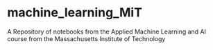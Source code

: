 # machine_learning_MiT
A Repository of notebooks from the Applied Machine Learning and AI course from the Massachusetts Institute of Technology
